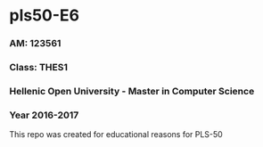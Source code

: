 # pls50-E6
### AM: 123561
### Class: THES1  
### Hellenic Open University - Master in Computer Science
### Year 2016-2017
This repo was created for educational reasons for PLS-50

